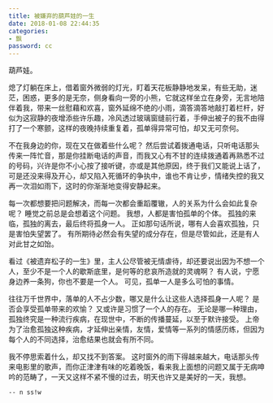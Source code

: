 ```yaml
---
title: 被嫌弃的葫芦娃的一生
date: 2018-01-08 22:44:35
categories:
- 飘
password: cc
---
```


葫芦娃。

<!-- more -->

熄了灯躺在床上，借着窗外微弱的灯光，盯着天花板静静地发呆，有些无助，迷茫，困惑，更多的是无奈，侧身看向一旁的小熊，它就这样坐立在身旁，无言地陪伴着我，带来一丝慰藉和欢喜，窗外延绵不绝的小雨，滴答滴答地敲打着栏杆，好似为这寂静的夜增添些许乐趣，冷风透过玻璃窗缝前行着，手伸出被子的我不由得打了一个寒颤，这样的夜晚持续重复着，孤单得异常可怕，却又无可奈何。

不在我身边的你，现在又在做着些什么呢？
然后尝试着拨通电话，只听电话那头传来一阵忙音，那是你挂断电话的声音，而我又心有不甘的连续拨通着再熟悉不过的号码，兴许是你不小心按了接听键，亦或是其他原因，终于我们又能说上话了，可是还没来得及开心，却又陷入死循环的争执中，谁也不肯让步，情绪失控的我又再一次泪如雨下，这时的你渐渐地变得安静起来。

每一次都想要把问题解决，而每一次都会重蹈覆辙，人的关系为什么会如此复杂呢？
睡觉之前总是会想着这个问题。
我想，人都是害怕孤单的个体。
孤独的来临，孤独的离去，最后终将孤身一人。
正如那句话所说，哪有人会喜欢孤独，只是害怕失望罢了。
有所期待必然会有失望的成分存在，但是尽管如此，还是有人对此甘之如饴。

看过《被遗弃松子的一生》里，主人公尽管被无情虐待，却还要说出因为不想一个人，至少不是一个人的歇斯底里，是何等的悲哀所造就的灵魂啊？
有人说，宁愿身边养一条狗，你也不要是一个人。
可见，孤单一人是多么可怕的事情。

往往万千世界中，落单的人不占少数，哪又是什么让这些人选择孤身一人呢？
是否会享受孤单带来的欢愉？
又或许是习惯了一个人的存在。
无论是哪一种理由，孤独终究是一种流行疾病，在现世中，不断的传播蔓延，以至于默许接受。
上帝为了治愈孤独这种疾病，才延伸出亲情，友情，爱情等一系列的情感历练，但因为每个人的不同选择，治愈结果也就会有所不同。

我不停思索着什么，却又找不到答案。
这时窗外的雨下得越来越大，电话那头传来电影里的歌声，而你正津津有味的吃着晚饭，看来我上面想的问题又属于无病呻吟的范畴了，一天又这样不紧不慢的过去，明天也许又是美好的一天，我想。

`-- n ss!w`